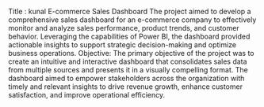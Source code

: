  Title : kunal E-commerce Sales Dashboard 
 The project aimed to develop a comprehensive sales dashboard for an e-commerce company to effectively monitor and analyze sales performance, product trends, and customer behavior. Leveraging the capabilities of Power BI,  the dashboard provided actionable insights to support strategic decision-making and optimize business operations.
Objective:
The primary objective of the project was to create an intuitive and interactive dashboard that consolidates sales data from multiple sources and presents it in a visually compelling format. The dashboard aimed to empower stakeholders across the organization with timely and relevant insights to drive revenue growth, enhance customer satisfaction, and improve operational efficiency.

